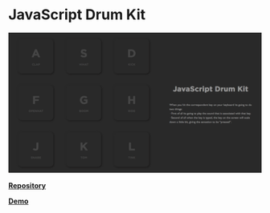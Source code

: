 # JavaScript Drum Kit
[![Foo](https://raw.githubusercontent.com/pamelazoe/JS30/01-drumkit/drumkit.png)](https://js30drumkit.netlify.com/)

**[Repository](https://github.com/pamelazoe/JS30/tree/01-drumkit/01%20-%20JavaScript%20Drum%20Kit)**

**[Demo](https://js30drumkit.netlify.com/)**
